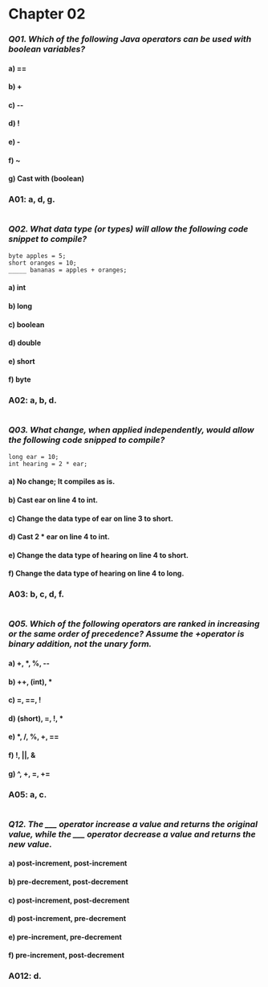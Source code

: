 # Chapter 02  
###  _Q01. Which of the following Java operators can be used with boolean variables?_ 
#### a) ==
#### b) +
#### c) --
#### d) !
#### e) -
#### f) ~
#### g) Cast with (boolean)
### A01: a, d, g.
#
### *Q02. What data type (or types) will allow the following code snippet to compile?*
```
byte apples = 5;
short oranges = 10;
_____ bananas = apples + oranges;
```
#### a) int
#### b) long 
#### c) boolean
#### d) double 
#### e) short
#### f) byte

### A02: a, b, d.

#
### *Q03. What change, when applied independently, would allow the following code snipped to compile?*

```
long ear = 10;
int hearing = 2 * ear;
```
 

#### a) No change; It compiles as is.
#### b) Cast ear on line 4 to int. 
#### c) Change the data type of ear on line 3 to short.
#### d) Cast 2 * ear on line 4 to int. 
#### e) Change the data type of hearing on line 4 to short.
#### f) Change the data type of hearing on line 4 to long.

### A03: b, c, d, f.
#
###  _Q05. Which of the following operators are ranked in increasing or the same order of precedence? Assume the +operator is binary addition, not the unary form._ 

#### a) +, *, %, --
#### b) ++, (int), *
#### c) =, ==, !
#### d) (short), =, !, *
#### e) *, /, %, +, ==
#### f) !, ||, &
#### g) ^, +, =, +=
### A05: a, c.
# 
###  _Q12. The ___ operator increase a value and returns the original value, while the ___ operator decrease a value and returns the new value._ 

#### a) post-increment, post-increment
#### b) pre-decrement, post-decrement
#### c) post-increment, post-decrement
#### d) post-increment, pre-decrement
#### e) pre-increment, pre-decrement
#### f) pre-increment, post-decrement
### A012: d. 
# 